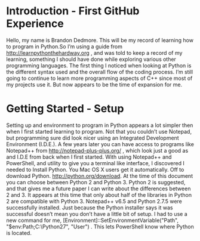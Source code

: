 Introduction - First GitHub Experience
============

Hello, my name is Brandon Dedmore. This will be my record of learning how to program in Python.So I’m using a guide from http://learnpythonthehardway.org , and was told to keep a record of my learning, something I should have done while exploring various other programming languages. The first thing I noticed when looking at Python is the different syntax used and the overall flow of the coding process. I’m still going to continue to learn more programming aspects of C++ since most of my projects use it. But now appears to be the time of expansion for me.

Getting Started - Setup
===============

Setting up and environment to program in Python appears a lot simpler then when I first started learning to program. Not that you couldn’t use Notepad, but programming sure did look nicer using an Integrated Development Environment (I.D.E.). A few years later you can have access to programs like Notepad++ from http://notepad-plus-plus.org/ , which look just a good as and I.D.E from back when I first started. With using Notepad++ and PowerShell, and utility to give you a terminal like interface, I discovered I needed to Install Python. You Mac OS X users get it automatically. Off to download Python. http://python.org/download. At the time of this document you can choose between Python 2 and Python 3. Python 2 is suggested, and that gives me a future paper I can write about the differences between 2 and 3. It appears at this time that only about half of the libraries in Python 2 are compatible with Python 3. Notepad++ v6.5 and Python 2.7.5 were successfully installed. Just because the Python installer says it was successful doesn’t mean you don’t have a little bit of setup. I had to use a new command for me, [Environment]::SetEnvironmentVariable("Path", "$env:Path;C:\Python27", "User") . This lets PowerShell know where Python is located.
